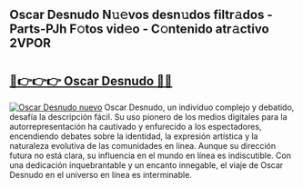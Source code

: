 ## Oscar Desnudo N𝚞𝚎vos desn𝚞dos filtr𝚊dos - Parts-PJh F𝚘tos vid𝚎o - C𝚘ntenido atr𝚊ctivo 2VPOR

# <h2><a href="http://mbaa8d.tromn.icu/?c=Oscar+Desnudo">🔗👉👉👉 Oscar Desnudo 🔗🔗</a></h2>

[![Oscar Desnudo nuevo](https://i.imgur.com/pEAQMta.gif)](http://mbaa8d.tromn.icu/?c=Oscar+Desnudo)
Oscar Desnudo, un individuo complejo y debatido, desafía la descripción fácil. Su uso pionero de los medios digitales para la autorrepresentación ha cautivado y enfurecido a los espectadores, encendiendo debates sobre la identidad, la expresión artística y la naturaleza evolutiva de las comunidades en línea. Aunque su dirección futura no está clara, su influencia en el mundo en línea es indiscutible. Con una dedicación inquebrantable y un encanto innegable, el viaje de Oscar Desnudo en el universo en línea es interminable.
